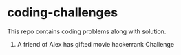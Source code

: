 # coding-challenges
This repo contains coding problems along with solution.
1. A friend of Alex has gifted movie hackerrank Challenge
